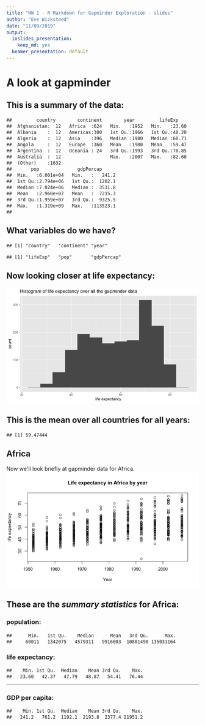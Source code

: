 ```yaml
---
title: "HW 1 - R Markdown for Gapminder Exploration - slides"
author: "Eve Wicksteed"
date: "11/09/2019"
output:
  ioslides_presentation:
    keep_md: yes
  beamer_presentation: default
---
```






# A look at gapminder 

## This is a summary of the data:

```
##         country        continent        year         lifeExp     
##  Afghanistan:  12   Africa  :624   Min.   :1952   Min.   :23.60  
##  Albania    :  12   Americas:300   1st Qu.:1966   1st Qu.:48.20  
##  Algeria    :  12   Asia    :396   Median :1980   Median :60.71  
##  Angola     :  12   Europe  :360   Mean   :1980   Mean   :59.47  
##  Argentina  :  12   Oceania : 24   3rd Qu.:1993   3rd Qu.:70.85  
##  Australia  :  12                  Max.   :2007   Max.   :82.60  
##  (Other)    :1632                                                
##       pop              gdpPercap       
##  Min.   :6.001e+04   Min.   :   241.2  
##  1st Qu.:2.794e+06   1st Qu.:  1202.1  
##  Median :7.024e+06   Median :  3531.8  
##  Mean   :2.960e+07   Mean   :  7215.3  
##  3rd Qu.:1.959e+07   3rd Qu.:  9325.5  
##  Max.   :1.319e+09   Max.   :113523.1  
## 
```

 

## What variables do we have?

```
## [1] "country"   "continent" "year"
```

```
## [1] "lifeExp"   "pop"       "gdpPercap"
```


## Now looking closer at life expectancy:
![](hw01_gapminder_eve_slides_files/figure-html/gapminder_plot-1.png)<!-- -->



## This is the mean over all countries for all years:

```
## [1] 59.47444
```


## Africa

Now we'll look briefly at gapminder data for Africa.
![](hw01_gapminder_eve_slides_files/figure-html/unnamed-chunk-3-1.png)<!-- -->


## **These are the *summary statistics* for Africa:**

### population:

```
##      Min.   1st Qu.    Median      Mean   3rd Qu.      Max. 
##     60011   1342075   4579311   9916003  10801490 135031164
```
### life expectancy:

```
##    Min. 1st Qu.  Median    Mean 3rd Qu.    Max. 
##   23.60   42.37   47.79   48.87   54.41   76.44
```

--- 

### GDP per capita:

```
##    Min. 1st Qu.  Median    Mean 3rd Qu.    Max. 
##   241.2   761.2  1192.1  2193.8  2377.4 21951.2
```



